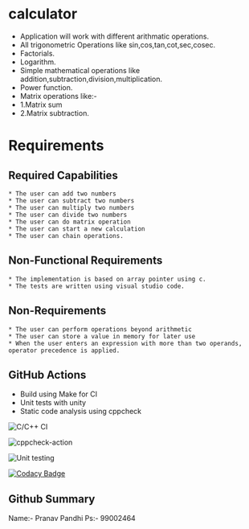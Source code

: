# calculator



* Application will work with different arithmatic operations.
* All trigonometric Operations like sin,cos,tan,cot,sec,cosec.
* Factorials.
* Logarithm.
* Simple mathematical operations like addition,subtraction,division,multiplication.
* Power function.
* Matrix operations like:- 
* 1.Matrix sum
* 2.Matrix subtraction.

# Requirements

  ## Required Capabilities
  
    * The user can add two numbers
    * The user can subtract two numbers
    * The user can multiply two numbers
    * The user can divide two numbers
    * The user can do matrix operation
    * The user can start a new calculation
    * The user can chain operations.
    
  ## Non-Functional Requirements
  
    * The implementation is based on array pointer using c.
    * The tests are written using visual studio code.
   
  ## Non-Requirements
  
    * The user can perform operations beyond arithmetic
    * The user can store a value in memory for later use
    * When the user enters an expression with more than two operands, operator precedence is applied.











## GitHub Actions
* Build using Make for CI
* Unit tests with unity
* Static code analysis using cppcheck


![C/C++ CI](https://github.com/99002463/calculator/workflows/C/C++%20CI/badge.svg)      


![cppcheck-action](https://github.com/99002463/calculator/workflows/cppcheck-action/badge.svg)




![Unit testing](https://github.com/99002463/calculator/workflows/Unit%20testing/badge.svg)




[![Codacy Badge](https://api.codacy.com/project/badge/Grade/ef868a9ce5a442c2b3e3b1611fe107ba)](https://app.codacy.com/manual/99002463/calculator?utm_source=github.com&utm_medium=referral&utm_content=99002463/calculator&utm_campaign=Badge_Grade_Dashboard)

## Github Summary
Name:- Pranav Pandhi
Ps:- 99002464
